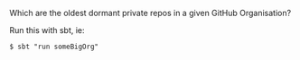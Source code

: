 Which are the oldest dormant private repos in a given GitHub Organisation?

Run this with sbt, ie:

```
$ sbt "run someBigOrg"
```
